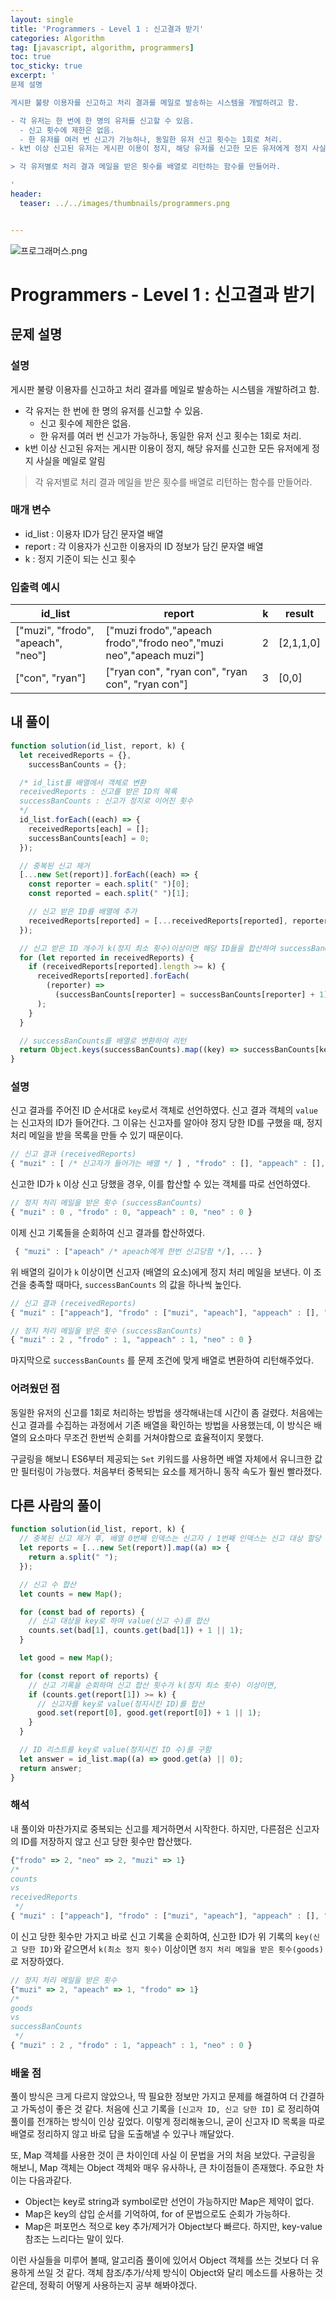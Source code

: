 ```yaml
---
layout: single
title: 'Programmers - Level 1 : 신고결과 받기'
categories: Algorithm
tag: [javascript, algorithm, programmers]
toc: true
toc_sticky: true
excerpt: '
문제 설명

게시판 불량 이용자를 신고하고 처리 결과를 메일로 발송하는 시스템을 개발하려고 함.

- 각 유저는 한 번에 한 명의 유저를 신고할 수 있음.
  - 신고 횟수에 제한은 없음.
  - 한 유저를 여러 번 신고가 가능하나, 동일한 유저 신고 횟수는 1회로 처리.
- k번 이상 신고된 유저는 게시판 이용이 정지, 해당 유저를 신고한 모든 유저에게 정지 사실을 메일로 알림

> 각 유저별로 처리 결과 메일을 받은 횟수를 배열로 리턴하는 함수를 만들어라.

'
header:
  teaser: ../../images/thumbnails/programmers.png


---
```


![프로그래머스.png](../../images/thumbnails/programmers.png)

# Programmers - Level 1 : 신고결과 받기

## 문제 설명

### 설명

게시판 불량 이용자를 신고하고 처리 결과를 메일로 발송하는 시스템을 개발하려고 함.

- 각 유저는 한 번에 한 명의 유저를 신고할 수 있음.
  - 신고 횟수에 제한은 없음.
  - 한 유저를 여러 번 신고가 가능하나, 동일한 유저 신고 횟수는 1회로 처리.
- k번 이상 신고된 유저는 게시판 이용이 정지, 해당 유저를 신고한 모든 유저에게 정지 사실을 메일로 알림

> 각 유저별로 처리 결과 메일을 받은 횟수를 배열로 리턴하는 함수를 만들어라.

### 매개 변수

- id_list : 이용자 ID가 담긴 문자열 배열
- report : 각 이용자가 신고한 이용자의 ID 정보가 담긴 문자열 배열
- k : 정지 기준이 되는 신고 횟수

### 입출력 예시

| id_list                            | report                                                             | k   | result    |
| ---------------------------------- | ------------------------------------------------------------------ | --- | --------- |
| ["muzi", "frodo", "apeach", "neo"] | ["muzi frodo","apeach frodo","frodo neo","muzi neo","apeach muzi"] | 2   | [2,1,1,0] |
| ["con", "ryan"]                    | ["ryan con", "ryan con", "ryan con", "ryan con"]                   | 3   | [0,0]     |

## 내 풀이

```jsx
function solution(id_list, report, k) {
  let receivedReports = {},
    successBanCounts = {};

  /* id_list를 배열에서 객체로 변환
  receivedReports : 신고를 받은 ID의 목록
  successBanCounts : 신고가 정지로 이어진 횟수
  */
  id_list.forEach((each) => {
    receivedReports[each] = [];
    successBanCounts[each] = 0;
  });

  // 중복된 신고 제거
  [...new Set(report)].forEach((each) => {
    const reporter = each.split(" ")[0];
    const reported = each.split(" ")[1];

    // 신고 받은 ID를 배열에 추가
    receivedReports[reported] = [...receivedReports[reported], reporter];
  });

  // 신고 받은 ID 개수가 k(정지 최소 횟수)이상이면 해당 ID들을 합산하여 successBanCounts에 할당
  for (let reported in receivedReports) {
    if (receivedReports[reported].length >= k) {
      receivedReports[reported].forEach(
        (reporter) =>
          (successBanCounts[reporter] = successBanCounts[reporter] + 1)
      );
    }
  }

  // successBanCounts를 배열로 변환하여 리턴
  return Object.keys(successBanCounts).map((key) => successBanCounts[key]);
}
```

### 설명

신고 결과를 주어진 ID 순서대로 `key`로서 객체로 선언하였다. 신고 결과 객체의 `value`는 신고자의 ID가 들어간다. 그 이유는 신고자를 알아야 정지 당한 ID를 구했을 때, 정지 처리 메일을 받을 목록을 만들 수 있기 때문이다.

```jsx
// 신고 결과 (receivedReports)
{ "muzi" : [ /* 신고자가 들어가는 배열 */ ] , "frodo" : [], "appeach" : [], "neo" : [] }
```

신고한 ID가 `k` 이상 신고 당했을 경우, 이를 합산할 수 있는 객체를 따로 선언하였다.

```jsx
// 정지 처리 메일을 받은 횟수 (successBanCounts)
{ "muzi" : 0 , "frodo" : 0, "appeach" : 0, "neo" : 0 }
```

이제 신고 기록들을 순회하여 신고 결과를 합산하였다.

```jsx
 { "muzi" : ["apeach" /* apeach에게 한번 신고당함 */], ... }
```

위 배열의 길이가 `k` 이상이면 신고자 (배열의 요소)에게 정지 처리 메일을 보낸다. 이 조건을 충족할 때마다, `successBanCounts` 의 값을 하나씩 높인다.

```jsx
// 신고 결과 (receivedReports)
{ "muzi" : ["appeach"], "frodo" : ["muzi", "apeach"], "appeach" : [], "neo" : ["frodo", "muzi"] }

// 정지 처리 메일을 받은 횟수 (successBanCounts)
{ "muzi" : 2 , "frodo" : 1, "appeach" : 1, "neo" : 0 }
```

마지막으로 `successBanCounts` 를 문제 조건에 맞게 배열로 변환하여 리턴해주었다.

### 어려웠던 점

동일한 유저의 신고를 1회로 처리하는 방법을 생각해내는데 시간이 좀 걸렸다. 처음에는 신고 결과를 수집하는 과정에서 기존 배열을 확인하는 방법을 사용했는데, 이 방식은 배열의 요소마다 무조건 한번씩 순회를 거쳐야함으로 효율적이지 못했다.

구글링을 해보니 ES6부터 제공되는 `Set` 키워드를 사용하면 배열 자체에서 유니크한 값만 필터링이 가능했다. 처음부터 중복되는 요소를 제거하니 동작 속도가 훨씬 빨라졌다.

## 다른 사람의 풀이

```jsx
function solution(id_list, report, k) {
  // 중복된 신고 제거 후, 배열 0번째 인덱스는 신고자 / 1번째 인덱스는 신고 대상 할당
  let reports = [...new Set(report)].map((a) => {
    return a.split(" ");
  });

  // 신고 수 합산
  let counts = new Map();

  for (const bad of reports) {
    // 신고 대상을 key로 하여 value(신고 수)를 합산
    counts.set(bad[1], counts.get(bad[1]) + 1 || 1);
  }

  let good = new Map();

  for (const report of reports) {
    // 신고 기록을 순회하며 신고 합산 횟수가 k(정지 최소 횟수) 이상이면,
    if (counts.get(report[1]) >= k) {
      // 신고자를 key로 value(정지시킨 ID)를 합산
      good.set(report[0], good.get(report[0]) + 1 || 1);
    }
  }

  // ID 리스트를 key로 value(정지시킨 ID 수)를 구함
  let answer = id_list.map((a) => good.get(a) || 0);
  return answer;
}
```

### 해석

내 풀이와 마찬가지로 중복되는 신고를 제거하면서 시작한다. 하지만, 다른점은 신고자의 ID를 저장하지 않고 신고 당한 횟수만 합산했다.

```jsx
{"frodo" => 2, "neo" => 2, "muzi" => 1}
/*
counts
vs
receivedReports
 */
{ "muzi" : ["appeach"], "frodo" : ["muzi", "apeach"], "appeach" : [], "neo" : ["frodo", "muzi"] }
```

이 신고 당한 횟수만 가지고 바로 신고 기록을 순회하여, 신고한 ID가 위 기록의 `key(신고 당한 ID)`와 같으면서 `k(최소 정지 횟수)` 이상이면 `정지 처리 메일을 받은 횟수(goods)`로 저장하였다.

```jsx
// 정지 처리 메일을 받은 횟수
{"muzi" => 2, "apeach" => 1, "frodo" => 1}
/*
goods
vs
successBanCounts
 */
{ "muzi" : 2 , "frodo" : 1, "appeach" : 1, "neo" : 0 }
```

### 배울 점

풀이 방식은 크게 다르지 않았으나, 딱 필요한 정보만 가지고 문제를 해결하여 더 간결하고 가독성이 좋은 것 같다. 처음에 신고 기록을 `[신고자 ID, 신고 당한 ID]` 로 정리하여 풀이를 전개하는 방식이 인상 깊었다. 이렇게 정리해놓으니, 굳이 신고자 ID 목록을 따로 배열로 정리하지 않고 바로 답을 도출해낼 수 있구나 깨달았다.

또, Map 객체를 사용한 것이 큰 차이인데 사실 이 문법을 거의 처음 보았다. 구글링을 해보니, Map 객체는 Object 객체와 매우 유사하나, 큰 차이점들이 존재했다. 주요한 차이는 다음과같다.

- Object는 key로 string과 symbol로만 선언이 가능하지만 Map은 제약이 없다.
- Map은 key의 삽입 순서를 기억하여, for of 문법으로도 순회가 가능하다.
- Map은 퍼포먼스 적으로 key 추가/제거가 Object보다 빠르다. 하지만, key-value 참조는 느리다는 말이 있다.

이런 사실들을 미루어 볼때, 알고리즘 풀이에 있어서 Object 객체를 쓰는 것보다 더 유용하게 쓰일 것 같다. 객체 참조/추가/삭제 방식이 Object와 달리 메소드를 사용하는 것 같은데, 정확히 어떻게 사용하는지 공부 해봐야겠다.
